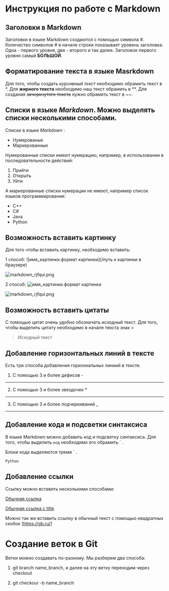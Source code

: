 # Инструкция по работе с Markdown


## Заголовки в Markdown 
Заголовки в языке Markdown создаются с помощью символа #. Количество символов # в начале строки показывает уровень заголовка. Одна - первого уровня, две - второго и так далее. Заголовок первого уровня самый **БОЛЬШОЙ**.

## Форматирование текста в языке Masrkdown
 Для того, чтобы создать *курсивный текст* необходимо обрамить текст в *. Для **жирного текста** необходимо наш текст обрамить в **. Для создания ~~зачеркнутого текста~~ нужно обрамить текст в ~~.

 ## Списки в языке *Markdown*. Можно выделять списки несколькими способами.
 Списки в языке *Markdown* :
 - Нумерованые
 - Маркерованные
 
 Нумерованные списки имеют нумерацию, например, в использовании в последовательности действий:
 1. Прийти
 2. Открыть
 3. Уйти
 
 А маркерованные списки нумерации не имеют, например список языков программирования:
 - C++
 - C#
 - Java
 - Python

## Возможность вставить картинку

Для того чтобы вставить картинку, необходимо вставить:

1 способ:
![имя_картинки.формат картинки](/путь к картинки в браузере)

 ![markdown_rjfqui.png](https://www.mistercoding.com/post/markdown/berkenalan-dengan-markdown-dan-kegunaanya/)

 2 способ: 
 ![имя_картинки.формат картинки](./имя_картинки.формат)
 
 ![markdown_rjfqui.png](./markdown_rjfqui.png)

 ## Возможность вставить цитаты

С помощью цитат очень удобно обозначать исходный текст. Для того, чтобы выделить цитату необходимо в начале текста знак >
> Исходный текст

## Добавление горизонтальных линий в тексте

Есть три способа добавления горизональных линиий в тексте.
1. С помощью 3 и более дефисов -
------
2. С помощью 3 и более звездочек *
******
3. С помощью 3 и более подчеркиваний _
______

## Добавление кода и подсветки синтаксиса

В языке Markdown можно добавить код и подсветку синтаксиса. Для того, чтобы выделить `код` необходимо его обрамить ` .

Блоки кода выделяются тремя ` .

```Python```

## Добавление ссылки

Ссылку можно вставить несколькими способами: 

[Обычная ссылка](https://gb.ru/)

[Обычная ссылка с title](https://gb.ru/ "Сайт ГБ")

Можно так же вставить ссылку в обычный текст с помощью квадратных скобок [https://gb.ru/]

# Создание веток в Git
Ветки можно создавать по-разному. Мы разберем два способа:

1. git branch name_branch, и далее на эту ветку переходим через checkout 

2. git checkour -b name_branch

